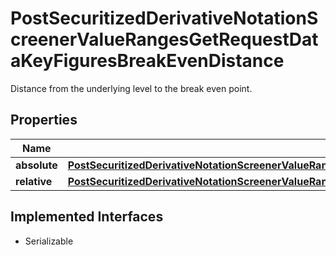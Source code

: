 

# PostSecuritizedDerivativeNotationScreenerValueRangesGetRequestDataKeyFiguresBreakEvenDistance

Distance from the underlying level to the break even point.

## Properties

Name | Type | Description | Notes
------------ | ------------- | ------------- | -------------
**absolute** | [**PostSecuritizedDerivativeNotationScreenerValueRangesGetRequestDataKeyFiguresBreakEvenDistanceAbsolute**](PostSecuritizedDerivativeNotationScreenerValueRangesGetRequestDataKeyFiguresBreakEvenDistanceAbsolute.md) |  |  [optional]
**relative** | [**PostSecuritizedDerivativeNotationScreenerValueRangesGetRequestDataKeyFiguresBreakEvenDistanceRelative**](PostSecuritizedDerivativeNotationScreenerValueRangesGetRequestDataKeyFiguresBreakEvenDistanceRelative.md) |  |  [optional]


## Implemented Interfaces

* Serializable


